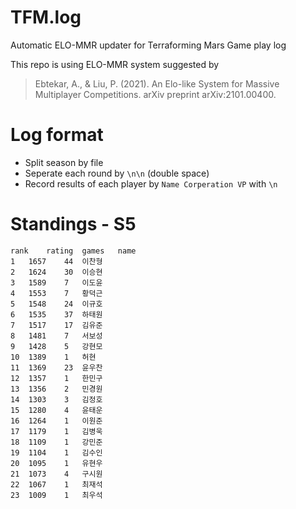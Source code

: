 # TFM.log
Automatic ELO-MMR updater for Terraforming Mars Game play log

This repo is using ELO-MMR system suggested by
> Ebtekar, A., & Liu, P. (2021). An Elo-like System for Massive Multiplayer Competitions. arXiv preprint arXiv:2101.00400.


# Log format
* Split season by file
* Seperate each round by `\n\n` (double space)
* Record results of each player by 
`Name Corperation VP`
with `\n`

# Standings - S5
```csv
rank	rating	games	name
1	1657	44	이찬형
2	1624	30	이승현
3	1589	7	이도윤
4	1553	7	황덕근
5	1548	24	이규호
6	1535	37	하태원
7	1517	17	김유준
8	1481	7	서보성
9	1428	5	강현모
10	1389	1	허현
11	1369	23	윤우찬
12	1357	1	한민구
13	1356	2	민경원
14	1303	3	김정호
15	1280	4	윤태운
16	1264	1	이원준
17	1179	1	김병욱
18	1109	1	강민준
19	1104	1	김수인
20	1095	1	유현우
21	1073	4	구시원
22	1067	1	최재석
23	1009	1	최우석
```
